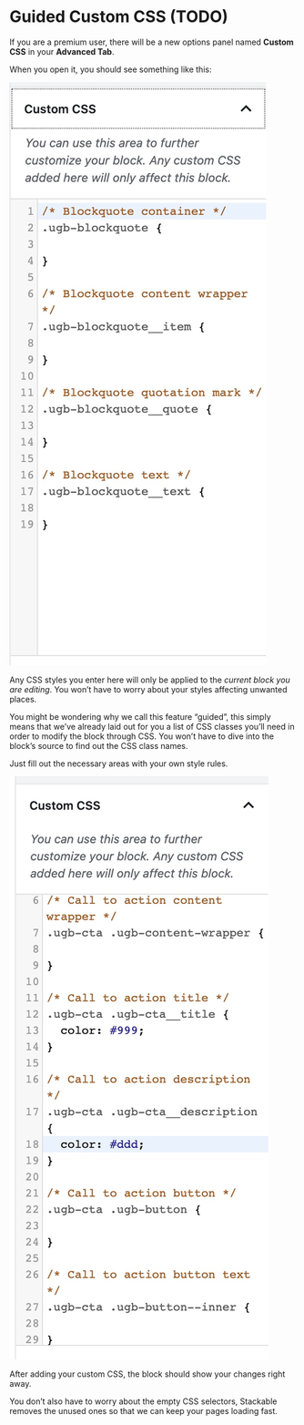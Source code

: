 # Guided Custom CSS \(TODO\)

If you are a premium user, there will be a new options panel named **Custom CSS** in your **Advanced Tab**.

When you open it, you should see something like this:

![](../../.gitbook/assets/screen-shot-2020-05-30-at-2.17.54-pm-1.jpg)

Any CSS styles you enter here will only be applied to the _current block you are editing_. You won’t have to worry about your styles affecting unwanted places.

You might be wondering why we call this feature “guided”, this simply means that we’ve already laid out for you a list of CSS classes you’ll need in order to modify the block through CSS. You won’t have to dive into the block’s source to find out the CSS class names.

Just fill out the necessary areas with your own style rules.

![](../../.gitbook/assets/screen-shot-2020-05-30-at-2.48.18-pm.jpg)

After adding your custom CSS, the block should show your changes right away.

You don’t also have to worry about the empty CSS selectors, Stackable removes the unused ones so that we can keep your pages loading fast.

